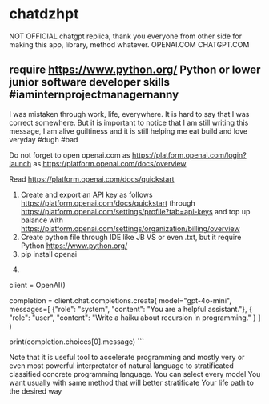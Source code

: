 # chatdzhpt
NOT OFFICIAL chatgpt replica, thank you everyone from other side for making this app, library, method whatever. OPENAI.COM CHATGPT.COM

## require https://www.python.org/ Python or lower junior software developer skills #iaminternprojectmanagernanny

I was mistaken through work, life, everywhere. It is hard to say that I was correct somewhere. But it is important to notice that I am still writing this message, I am alive guiltiness and it is still helping me eat build and love veryday #dugh #bad

Do not forget to open openai.com as https://platform.openai.com/login?launch as https://platform.openai.com/docs/overview

Read https://platform.openai.com/docs/quickstart

1. Create and export an API key as follows https://platform.openai.com/docs/quickstart through https://platform.openai.com/settings/profile?tab=api-keys and top up balance with https://platform.openai.com/settings/organization/billing/overview
3. Create python file through IDE like JB VS or even .txt, but it require Python https://www.python.org/
4. pip install openai
5. ``` from openai import OpenAI
client = OpenAI()

completion = client.chat.completions.create(
    model="gpt-4o-mini",
    messages=[
        {"role": "system", "content": "You are a helpful assistant."},
        {
            "role": "user",
            "content": "Write a haiku about recursion in programming."
        }
    ]
)

print(completion.choices[0].message) ```

Note that it is useful tool to accelerate programming and mostly very or even most powerful interpretator of natural language to stratificated classified concrete programming language.
You can select every model You want usually with same method that will better stratificate Your life path to the desired way
